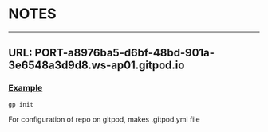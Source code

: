 # NOTES
-------------------------------------------------------------------
## URL: PORT-a8976ba5-d6bf-48bd-901a-3e6548a3d9d8.ws-ap01.gitpod.io
### [Example](https://8000-a8976ba5-d6bf-48bd-901a-3e6548a3d9d8.ws-ap01.gitpod.io/)
```shell 
gp init 
``` 
For configuration of repo on gitpod, makes .gitpod.yml file